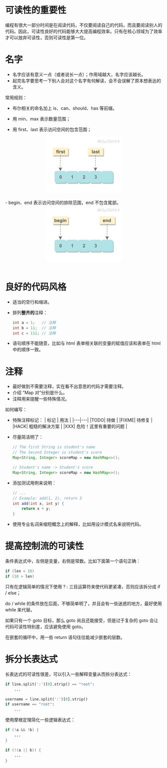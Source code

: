 
# 可读性的重要性

编程有很大一部分时间是在阅读代码，不仅要阅读自己的代码，而且要阅读别人的代码。因此，可读性良好的代码能够大大提高编程效率。只有在核心领域为了效率才可以放弃可读性，否则可读性是第一位。

# 名字

- 名字应该有意义一点（或者说长一点）；作用域越大，名字应该越长。
- 起完名字要思考一下别人会对这个名字有何解读，会不会误解了原本想表达的含义。

常用规则：
- 布尔相关的命名加上 is、can、should、has 等前缀。

- 用 min、max 表示数量范围；
- 用 first、last 表示访问空间的包含范围；

<div align="center"> <img src="pics/a6ebcd0a-a44d-48c8-b29a-dfacece83301.png"/> </div><br>
- begin、end 表示访问空间的排除范围，end 不包含尾部。

<div align="center"> <img src="pics/3fa0a6cb-a0a4-490a-9a80-7f4888f2500c.png"/> </div><br>


# 良好的代码风格

- 适当的空行和缩进。

- 排列**整齐的**注释：
   ```java
   int a = 1;   // 注释
   int b = 11;  // 注释
   int c = 111; // 注释
   ```

- 语句顺序不能随意，比如与 html 表单相关联的变量的赋值应该和表单在 html 中的顺序一致。

# 注释
- 最好做到不需要注释，实在看不出意思的代码才需要注释。
- 介绍 ”Map 对“分别是什么。
- 注释用来提醒一些特殊情况。

如何编写：
- 特殊注释标记：
   | 标记 | 用法 |
   |---|---|
   |TODO| 待做 |
   |FIXME| 待修复 |
   |HACK| 粗糙的解决方案 |
   |XXX| 危险！这里有重要的问题 |

- 尽量简洁明了：
   ```java
   // The first String is student's name
   // The Second Integer is student's score
   Map<String, Integer> scoreMap = new HashMap<>();
   ```

   ```java
   // Student's name -> Student's score
   Map<String, Integer> scoreMap = new HashMap<>();
   ```

- 添加测试用例来说明：

   ```java
   // ...
   // Example: add(1, 2), return 3
   int add(int x, int y) {
       return x + y;
   }
   ```

- 使用专业名词来缩短概念上的解释，比如用设计模式名来说明代码。


# 提高控制流的可读性

条件表达式中，左侧是变量，右侧是常数。比如下面第一个语句正确：

```java
if (len < 10)
if (10 > len)
```

只有在逻辑简单的情况下使用 ? : 三目运算符来使代码更紧凑，否则应该拆分成 if / else；

do / while 的条件放在后面，不够简单明了，并且会有一些迷惑的地方，最好使用 while 来代替。

如果只有一个 goto 目标，那么 goto 尚且还能接受，但是过于复杂的 goto 会让代码可读性特别差，应该避免使用 goto。

在嵌套的循环中，用一些 return 语句往往能减少嵌套的层数。

# 拆分长表达式

长表达式的可读性很差，可以引入一些解释变量从而拆分表达式：

```python
if line.split(':')[0].strip() == "root":
    ...
```
```python
username = line.split(':')[0].strip()
if username == "root":
    ...
```

使用摩根定理简化一些逻辑表达式：

```java
if (!a && !b) {
    ...
}
```
```java
if (!(a || b)) {
    ...
}
```


